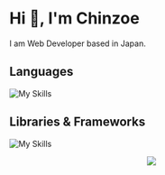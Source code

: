# Hi 👋, I'm Chinzoe
I am Web Developer based in Japan.

## Languages
![My Skills](https://skillicons.dev/icons?i=js,ts,html,css,php,mysql,postgresql,graphql)

## Libraries & Frameworks
![My Skills](https://skillicons.dev/icons?i=react,nextjs,prisma,tailwindcss,jquery,wordpress,astro,supabase,laravel)

<center>
  <img src="https://contribution.catsjuice.com/_/Ch1nzo?chart=3dbar&gap=0.6&scale=2&flatten=2&animation=wave&animation_duration=4&animation_delay=0.06&animation_amplitude=24&animation_frequency=0.1&animation_wave_center=0_3&format=svg&weeks=30&theme=green" />
</center>
